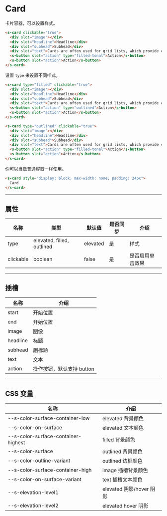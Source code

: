 # Card

卡片容器，可以设置样式。

```html preview
<s-card clickable="true">
  <div slot="image"></div>
  <div slot="headline">Headline</div>
  <div slot="subhead">Subhead</div>
  <div slot="text">Cards are often used for grid lists, which provide click effects</div>
  <s-button slot="action" type="filled-tonal">Action</s-button>
  <s-button slot="action">Action</s-button>
</s-card>
```

设置 `type` 来设置不同样式。

```html preview
<s-card type="filled" clickable="true">
  <div slot="image"></div>
  <div slot="headline">Headline</div>
  <div slot="subhead">Subhead</div>
  <div slot="text">Cards are often used for grid lists, which provide click effects</div>
  <s-button slot="action" type="outlined">Action</s-button>
  <s-button slot="action">Action</s-button>
</s-card>

<s-card type="outlined" clickable="true">
  <div slot="image"></div>
  <div slot="headline">Headline</div>
  <div slot="subhead">Subhead</div>
  <div slot="text">Cards are often used for grid lists, which provide click effects</div>
  <s-button slot="action" type="filled-tonal">Action</s-button>
  <s-button slot="action">Action</s-button>
</s-card>
```

你可以当做普通容器一样使用。

```html preview
<s-card style="display: block; max-width: none; padding: 24px">
  Card
</s-card>
```

---

## 属性

| 名称      | 类型                        | 默认值   | 是否同步 | 介绍            |
| --------- | -------------------------- | -------- | ------- | -------------- |
| type      | elevated, filled, outlined | elevated | 是      | 样式            |
| clickable | boolean                    | false    | 是      | 是否启用单击效果 |

---

## 插槽

| 名称     | 介绍                     |
| -------- | ------------------------ |
| start    | 开始位置                  |
| end      | 开始位置                  |
| image    | 图像                     |
| headline | 标题                     |
| subhead  | 副标题                   |
| text     | 文本                     |
| action   | 操作按钮，默认支持 button |

---

## CSS 变量

| 名称                                | 介绍                     |
| ----------------------------------- | ----------------------- |
| --s-color-surface-container-low     | elevated 背景颜色        |
| --s-color-on-surface                | elevated 文本颜色        |
| --s-color-surface-container-highest | filled 背景颜色          |
| --s-color-surface                   | outlined 背景颜色        |
| --s-color-outline-variant           | outlined 边框颜色        |
| --s-color-surface-container-high    | image 插槽背景颜色        |
| --s-color-on-surface-variant        | text 插槽文本颜色         |
| --s-elevation-level1                | elevated 阴影/hover 阴影 |
| --s-elevation-level2                | elevated hover 阴影      |
